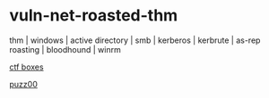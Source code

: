 # vuln-net-roasted-thm

thm | windows | active directory | smb | kerberos | kerbrute | as-rep roasting | bloodhound | winrm

[ctf boxes](https://puzz00.github.io/ctf-index.html)

[puzz00](https://puzz00.github.io)
